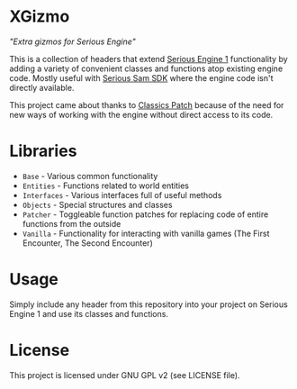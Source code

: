 # XGizmo

*"Extra gizmos for Serious Engine"*

This is a collection of headers that extend [Serious Engine 1](https://github.com/Croteam-official/Serious-Engine) functionality by adding a variety of convenient classes and functions atop existing engine code. Mostly useful with [Serious Sam SDK](https://github.com/DreamyCecil/SE1-ModSDK) where the engine code isn't directly available.

This project came about thanks to [Classics Patch](https://github.com/SamClassicPatch) because of the need for new ways of working with the engine without direct access to its code.

# Libraries

- `Base` - Various common functionality
- `Entities` - Functions related to world entities
- `Interfaces` - Various interfaces full of useful methods
- `Objects` - Special structures and classes
- `Patcher` - Toggleable function patches for replacing code of entire functions from the outside
- `Vanilla` - Functionality for interacting with vanilla games (The First Encounter, The Second Encounter)

# Usage

Simply include any header from this repository into your project on Serious Engine 1 and use its classes and functions.

# License

This project is licensed under GNU GPL v2 (see LICENSE file).
